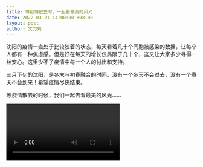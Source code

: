 ```yaml
---
title: 等疫情散去时，一起看最美的风光
date: 2022-03-21 14:00:00 +08:00
layout: post
author: 文刀刘
---
```


沈阳的疫情一直处于比较胶着的状态，每天看着几十个同胞被感染的数据，让每个人都有一种焦虑感。但是好在每天的增长仅局限于几十个，这又让大家多少寻得一丝安心。这里少不了疫情中每一个人的付出和支持。

三月下旬的沈阳，是冬末与初春融合的时间。没有一个冬天不会过去，没有一个春天不会到来！希望疫情尽快结束。

等疫情散去的时候，我们一起去看最美的风光……

<div class="video-container">
	<video controls controlslist="nodownload noremoteplayback">
		<source src="//cctv.cdn.bcebos.com/files/renshijian.mp4" type="video/mp4">
    </video>
</div>
